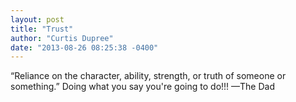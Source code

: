```yaml
---
layout: post
title: "Trust"
author: "Curtis Dupree"
date: "2013-08-26 08:25:38 -0400"
---
```


&ldquo;Reliance on the character, ability, strength, or truth of someone or something.&rdquo; Doing what you say you're going to do!!! &mdash;The Dad

